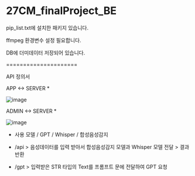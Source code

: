 # 27CM_finalProject_BE


pip_list.txt에 설치한 패키지 있습니다.


ffmpeg 환경변수 설정 필요합니다.

DB에 더미데이터 저장되어 있습니다.


=====================

API 정의서


APP <-> SERVER		*

![image](https://github.com/AI-X-27CM/27CM_finalProject_BE/assets/131187694/fc292c56-1433-4547-b321-0acb0c5fd4e6)



ADMIN <-> SERVER		*

![image](https://github.com/AI-X-27CM/27CM_finalProject_BE/assets/131187694/2595cff3-bb8d-4666-afa5-c29700faa0bc)



* 사용 모델 / GPT / Whisper / 합성음성감지

* /api  > 음성데이터를 입력 받아서 합성음성감지 모델과 Whisper 모델 전달 > 결과 반환

* /gpt > 입력받은 STR 타입의 Text를 프롬프트 문에 전달하여 GPT 요청
